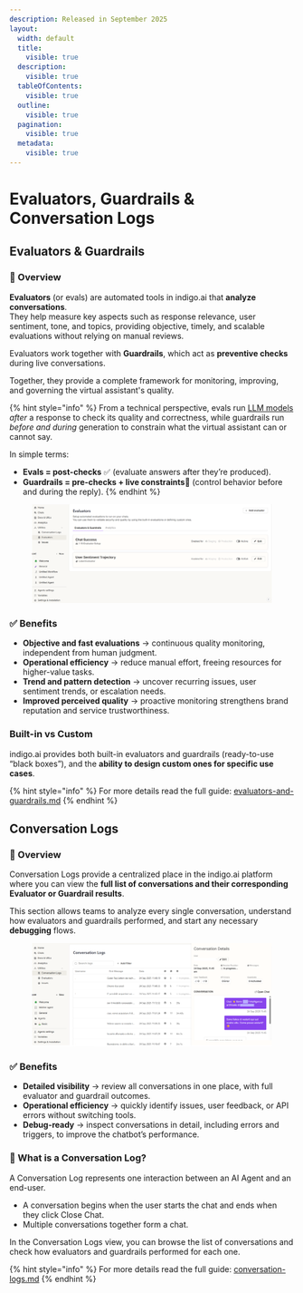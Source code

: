 ```yaml
---
description: Released in September 2025
layout:
  width: default
  title:
    visible: true
  description:
    visible: true
  tableOfContents:
    visible: true
  outline:
    visible: true
  pagination:
    visible: true
  metadata:
    visible: true
---
```


# Evaluators, Guardrails & Conversation Logs

## Evaluators & Guardrails

### 📌 Overview

**Evaluators** (or evals) are automated tools in indigo.ai that **analyze conversations**.\
They help measure key aspects such as response relevance, user sentiment, tone, and topics, providing objective, timely, and scalable evaluations without relying on manual reviews.

Evaluators work together with **Guardrails**, which act as **preventive checks** during live conversations.&#x20;

Together, they provide a complete framework for monitoring, improving, and governing the virtual assistant's quality.

{% hint style="info" %}
From a technical perspective, evals run [LLM models](../../getting-started/ai-knowledge-hub/large-language-models-llms-available-on-our-platform.md) _after_ a response to check its quality and correctness, while guardrails run _before and during_ generation to constrain what the virtual assistant can or cannot say.

In simple terms:

* **Evals = post-checks** ✅ (evaluate answers after they’re produced).
* **Guardrails = pre-checks + live constraints**🚦 (control behavior before and during the reply).
{% endhint %}

<figure><img src="../../.gitbook/assets/add evaluator step 1.png" alt=""><figcaption></figcaption></figure>

### ✅ Benefits

* **Objective and fast evaluations** → continuous quality monitoring, independent from human judgment.
* **Operational efficiency** → reduce manual effort, freeing resources for higher-value tasks.
* **Trend and pattern detection** → uncover recurring issues, user sentiment trends, or escalation needs.
* **Improved perceived quality** → proactive monitoring strengthens brand reputation and service trustworthiness.

### Built-in vs Custom

indigo.ai provides both built-in evaluators and guardrails (ready-to-use “black boxes”), and the **ability to design custom ones for specific use cases**.

{% hint style="info" %}
For more details read the full guide: [evaluators-and-guardrails.md](../../getting-started/workspace-sections/utilities/evaluators-and-guardrails.md "mention")
{% endhint %}

## Conversation Logs

### 📌 Overview

Conversation Logs provide a centralized place in the indigo.ai platform where you can view the **full list of conversations and their corresponding Evaluator or Guardrail results**.

This section allows teams to analyze every single conversation, understand how evaluators and guardrails performed, and start any necessary **debugging** flows.

<figure><img src="../../.gitbook/assets/conversation log 3.png" alt=""><figcaption></figcaption></figure>

### ✅ Benefits

* **Detailed visibility** → review all conversations in one place, with full evaluator and guardrail outcomes.
* **Operational efficiency** → quickly identify issues, user feedback, or API errors without switching tools.
* **Debug-ready** → inspect conversations in detail, including errors and triggers, to improve the chatbot’s performance.

### 💬 What is a Conversation Log?

A Conversation Log represents one interaction between an AI Agent and an end-user.

* A conversation begins when the user starts the chat and ends when they click Close Chat.
* Multiple conversations together form a chat.

In the Conversation Logs view, you can browse the list of conversations and check how evaluators and guardrails performed for each one.

{% hint style="info" %}
For more details read the full guide: [conversation-logs.md](../../getting-started/workspace-sections/utilities/conversation-logs.md "mention")
{% endhint %}
